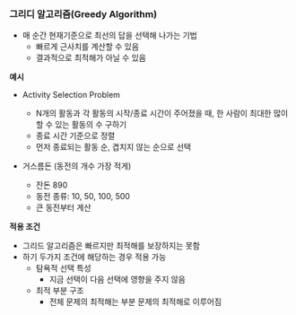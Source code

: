 ### 그리디 알고리즘(Greedy Algorithm)

- 매 순간 현재기준으로 최선의 답을 선택해 나가는 기법
  - 빠르게 근사치를 계산할 수 있음
  - 결과적으로 최적해가 아닐 수 있음

**예시**
- Activity Selection Problem
  - N개의 활동과 각 활동의 시작/종료 시간이 주어졌을 때, 한 사람이 최대한 많이 할 수 있는 활동의 수 구하기
  - 종료 시간 기준으로 정렬
  - 먼저 종료되는 활동 순, 겹치지 않는 순으로 선택

- 거스름돈 (동전의 개수 가장 적게)
  - 잔돈 890
  - 동전 종류: 10, 50, 100, 500
  - 큰 동전부터 계산

**적용 조건**
- 그리드 알고리즘은 빠르지만 최적해를 보장하지는 못함
- 하기 두가지 조건에 해당하는 경우 적용 가능
  - 탐욕적 선택 특성
    - 지금 선택이 다음 선택에 영향을 주지 않음
  - 최적 부분 구조 
    - 전체 문제의 최적해는 부분 문제의 최적해로 이루어짐